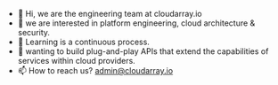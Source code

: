 - 👋 Hi, we are the engineering team at cloudarray.io
- 👀 we are interested in platform engineering, cloud architecture & security.
- 🌱 Learning is a continuous process.
- 💞️ wanting to build plug-and-play APIs that extend the capabilities of services within cloud providers.
- 📫 How to reach us? admin@cloudarray.io

<!---
kryptos-bit/kryptos-bit is a ✨ special ✨ repository because its `README.md` (this file) appears on your GitHub profile.
You can click the Preview link to take a look at your changes.
--->
